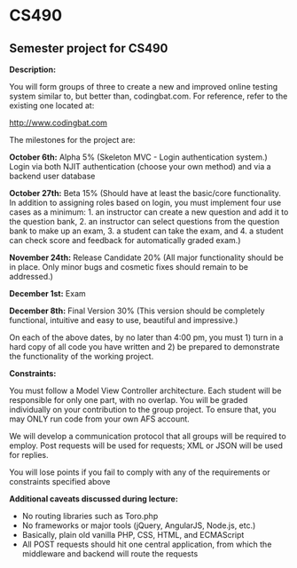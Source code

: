 CS490
=====

Semester project for CS490
--------------------------

**Description:**

You will form groups of three to create a new and improved online testing system similar to, but better than, codingbat.com. For reference, refer to the existing one located at:

http://www.codingbat.com

The milestones for the project are:

**October 6th:** Alpha 5% (Skeleton MVC - Login authentication system.)
Login via both NJIT authentication (choose your own method) and via a backend user database


**October 27th:** Beta 15% (Should have at least the basic/core functionality. In addition to assigning roles based on login, you must implement four use cases as a minimum: 1. an instructor can create a new question and add it to the question bank, 2. an instructor can select questions from the question bank to make up an exam, 3. a student can take the exam, and 4. a student can check score and feedback for automatically graded exam.)	


**November 24th:** Release Candidate 20% (All major functionality should be in place. Only minor bugs and cosmetic fixes should remain to be addressed.)


**December 1st:** Exam 

**December 8th:** Final Version 30% (This version should be completely functional, intuitive and easy to use, beautiful and impressive.)

On each of the above dates, by no later than 4:00 pm, you must 1) turn in a hard copy of all code you have written and 
2) be prepared to demonstrate the functionality of the working project.

**Constraints:**

You must follow a Model View Controller architecture. Each student will be responsible for only one part, with no overlap. You will be graded individually on your contribution to the group project. To ensure that, you may ONLY run code from your own AFS account. 

We will develop a communication protocol that all groups will be required to employ. Post requests will be used for requests; XML or JSON will be used for replies.

You will lose points if you fail to comply with any of the requirements or constraints specified above




**Additional caveats discussed during lecture:**
 - No routing libraries such as Toro.php
 - No frameworks or major tools (jQuery, AngularJS, Node.js, etc.)
 - Basically, plain old vanilla PHP, CSS, HTML, and ECMAScript
 - All POST requests should hit one central application, from which the middleware and backend will route the requests

